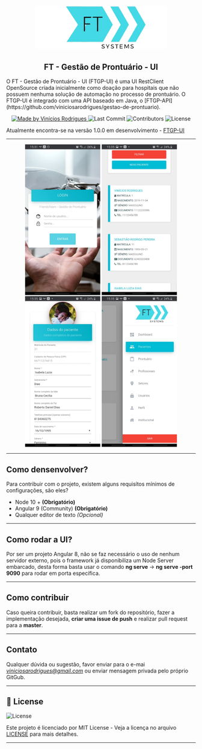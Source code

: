 <h1 align="center">
  <a href="https://gestao-prontuario-ui.herokuapp.com">
    <img alt="FTGP Logo" src="./readme/logo.png" width="350px" />
  </a>
</h1>
<h2 align="center">
  FT - Gestão de Prontuário - UI
</h2>
O FT - Gestão de Prontuário - UI (FTGP-UI) é uma UI RestClient OpenSource criada inicialmente como doação para hospitais que não possuem nenhuma solução de automação no processo de prontuário. O FTGP-UI é integrado com uma API baseado em Java, o [FTGP-API](https://github.com/viniciosarodrigues/gestao-de-prontuario).

<p align="center">
    <a href="https://github.com/viniciosarodrigues/">
        <img alt="Made by Vinícios Rodrigues" src="https://img.shields.io/badge/made%20by-Vin%C3%ADcios%20Rodriuges-brightgreen" />
    </a>
    <img alt="Last Commit" src="https://img.shields.io/github/last-commit/viniciosarodrigues/gestao-de-prontuario-ui" />
    <img alt="Contributors" src="https://img.shields.io/github/contributors/viniciosarodrigues/gestao-de-prontuario-ui" />
    <img alt="License" src="https://img.shields.io/badge/license-MIT-%2304D361" />
</p>

Atualmente encontra-se na versão 1.0.0 em desenvolvimento - [FTGP-UI](https://gestao-prontuario-ui.herokuapp.com/)

---

<p align="center">
  <img alt="FTGP Logo" src="./readme/Tela 7.jpeg" height="400px" width="200px" />
  <img alt="FTGP Logo" src="./readme/Tela 3.jpeg" height="400px" width="200px" />
  <img alt="FTGP Logo" src="./readme/Tela 4.jpeg" height="400px" width="200px" />
  <img alt="FTGP Logo" src="./readme/Tela 2.jpeg" height="400px" width="200px" />
</p>

---

## Como densenvolver?
Para contribuir com o projeto, existem alguns requisítos mínimos de configurações, são eles?
- Node 10 + **(Obrigatório)**
- Angular 9 (Community) **(Obrigatório)**
- Qualquer editor de texto *(Opcional)*

---

## Como rodar a UI?
Por ser um projeto Angular 8, não se faz necessário o uso de nenhum servidor externo, pois o framework já disponibiliza um Node Server embarcado, desta forma basta usar o comando **ng serve** -> **ng serve -port 9090** para rodar em porta específica.

---


## Como contribuir
Caso queira contribuir, basta realizar um fork do repositório, fazer a implementação desejada, **criar uma issue de push** e realizar pull request para a **master**.

---

## Contato
Qualquer dúvida ou sugestão, favor enviar para o e-mai *viniciosarodrigues@gmail.com* ou enviar mensagem privada pelo próprio GitGub.

---

## 📝 License

<img alt="License" src="https://img.shields.io/badge/license-MIT-%2304D361">

Este projeto é licenciado por MIT License - Veja a licença no arquivo [LICENSE](LICENSE) para mais detalhes.

---